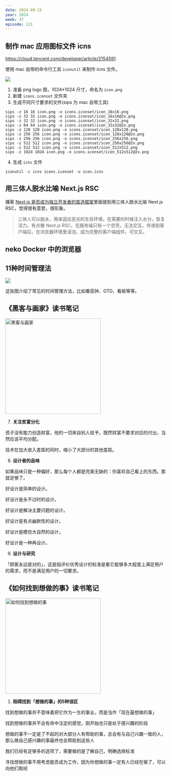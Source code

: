 ```yaml
---
date: 2024-09-15
year: 2024
week: 37
episode: 121
---
```


## 制作 mac 应用图标文件 icns

https://cloud.tencent.com/developer/article/2154591

使用 mac 自带的命令行工具 `iconutil` 来制作 icns 文件。

![](https://pocket.haydenhayden.com/blog/202409171739613.png)

1. 准备 png logo 图，1024*1024 尺寸，命名为 `icon.png`
2. 新建 `icons.iconset` 文件夹
3. 生成不同尺寸要求的文件(sips 为 mac 自带工具)

<section>

```shell
sips -z 16 16 icon.png -o icons.iconset/icon_16x16.png 
sips -z 32 32 icon.png -o icons.iconset/icon_16x16@2x.png 
sips -z 32 32 icon.png -o icons.iconset/icon_32x32.png 
sips -z 64 64 icon.png -o icons.iconset/icon_32x32@2x.png 
sips -z 128 128 icon.png -o icons.iconset/icon_128x128.png 
sips -z 256 256 icon.png -o icons.iconset/icon_128x128@2x.png 
sips -z 256 256 icon.png -o icons.iconset/icon_256x256.png 
sips -z 512 512 icon.png -o icons.iconset/icon_256x256@2x.png 
sips -z 512 512 icon.png -o icons.iconset/icon_512x512.png 
sips -z 1024 1024 icon.png -o icons.iconset/icon_512x512@2x.png 
```

</section>

4. 生成 `icns` 文件

<section>

```shell
iconutil -c icns icons.iconset -o icon.icns 
```

</section>

## 用三体人脱水比喻 Next.js RSC

播客 [Next.js 是否成为独立开发者的首选框架](https://www.xiaoyuzhoufm.com/episode/66cc711056bfd3907a37f4e0)里面提到用三体人脱水比喻 Next.js RSC，觉得很有意思，很形象。

> 三体人可以脱水，用来适应恶劣的生存环境，在需要的时候注入水分，恢复活力。有点像 Next.js RSC，在服务端只有一个空壳，无法交互，传递到客户端后，在浏览器环境里浸泡，成为完整的客户端组件，可交互。

## neko Docker 中的浏览器

[](https://x.com/eastwoodnet/status/1821362392036692404)

## 11种时间管理法

[](https://x.com/huangyun_122/status/1810690408995065985)

![](https://pocket.haydenhayden.com/blog/202409171753916.png)

这张图介绍了常见的时间管理方法，比如番茄钟、GTD、看板等等。

## 《黑客与画家》读书笔记

<img src="https://pocket.haydenhayden.com/blog/202409171811248.png" alt="黑客与画家" width="300" />

7. **关注贫富分化**

<section>

孩子没有能力创造财富，他的一切来自别人给予，既然财富不要求对应的付出，当然应该平均分配。

技术在加大收入差距的同时，缩小了大部分的其他差距。

</section>

8. **设计者的品味**

<section>

如果品味只是一种偏好，那么每个人都是完美无缺的：你喜欢自己看上的东西。那就足够了。

好设计是简单的设计。

好设计是永不过时的设计。

好设计是解决主要问题的设计。

好设计是有点幽默性的设计。

好设计是模仿大自然的设计。

好设计是一种再设计。

</section>

9. **设计与研究**

<section>

「顾客永远是对的」，这是指评价优秀设计的标准是看它能够多大程度上满足用户的需求，而不是满足用户的一切要求。

</section>

## 《如何找到想做的事》读书笔记

<img src="https://pocket.haydenhayden.com/blog/202409171809243.png" alt="如何找到想做的事" width="300" />

1. **阻碍找到「想做的事」的5种误区**

<section>

找到想做的事并不意味着把它作为一生的事业，而是当作「现在最想做的事」

找到想做的事并不会有命中注定的感觉，刚开始也只是处于感兴趣的阶段

想做的事不一定是了不起的对大部分人有帮助的事，总会有与自己兴趣一致的人，那么做自己感兴趣的事最终也会帮助到这些人

我们已经有足够多的选项了，需要做的是了解自己，明确选择标准

寻找想做的事不用考虑能否成为工作，因为你想做的事一定有人已经在做了，可以向他们取经

</section>
